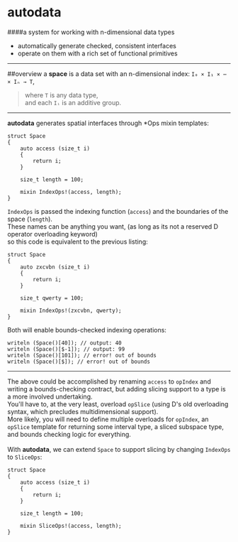 autodata
======
####a system for working with n-dimensional data types
  * automatically generate checked, consistent interfaces
* operate on them with a rich set of functional primitives
---
##overview
a __space__ is a data set with an n-dimensional index: `I₀ × I₁ × ⋯ × Iₙ → T`,
> where `T` is any data type,  
> and each `Iᵢ` is an additive group. <!-- REVIEW: with manual origin, maybe only a monoid is required --> 

---
     
__autodata__ generates spatial interfaces through \*Ops mixin templates:

	struct Space
	{
		auto access (size_t i)
		{
			return i;
		}

		size_t length = 100;

		mixin IndexOps!(access, length);
	}

`IndexOps` is passed the indexing function (`access`) and the boundaries of the space (`length`).  
These names can be anything you want, (as long as its not a reserved D operator overloading keyword)  
so this code is equivalent to the previous listing:

	struct Space
	{
		auto zxcvbn (size_t i)
		{
			return i;
		}

		size_t qwerty = 100;

		mixin IndexOps!(zxcvbn, qwerty);
	}

Both will enable bounds-checked indexing operations:

	writeln (Space()[40]); // output: 40
	writeln (Space()[$-1]); // output: 99
	writeln (Space()[101]); // error! out of bounds
	writeln (Space()[$]); // error! out of bounds

---

The above could be accomplished by renaming `access` to `opIndex` and writing a bounds-checking contract, but adding slicing support to a type is a more involved undertaking.  
You'll have to, at the very least, overload `opSlice` (using D's old overloading syntax, which precludes multidimensional support).  
More likely, you will need to define multiple overloads for `opIndex`, an `opSlice` template for returning some interval type, a sliced subspace type, and bounds checking logic for everything.  
<br>
With __autodata__, we can extend `Space` to support slicing by changing `IndexOps` to `SliceOps`:

	struct Space
	{
		auto access (size_t i)
		{
			return i;
		}

		size_t length = 100;

		mixin SliceOps!(access, length);
	}
